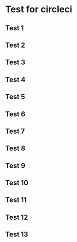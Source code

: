 # Test for circleci
## Test 1
## Test 2
## Test 3
## Test 4
## Test 5
## Test 6
## Test 7
## Test 8
## Test 9
## Test 10
## Test 11
## Test 12
## Test 13
